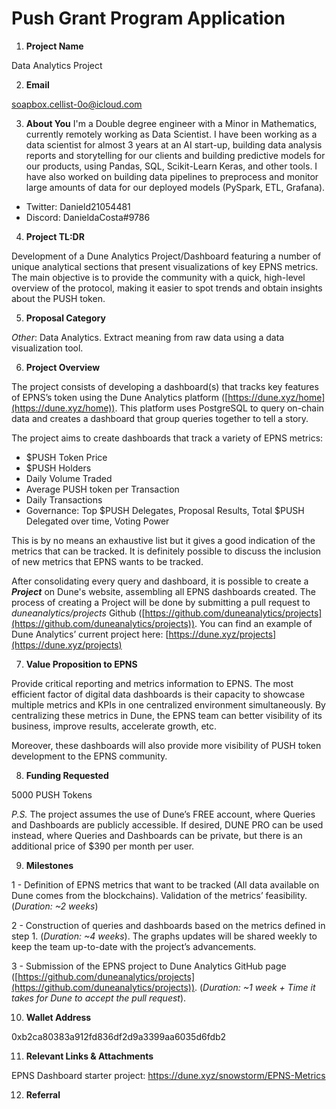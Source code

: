 # Push Grant Program Application

1. **Project Name**

Data Analytics Project

2. **Email**

soapbox.cellist-0o@icloud.com

3. **About You**
I'm a Double degree engineer with a Minor in Mathematics, currently remotely working as Data Scientist. I have been working as a data scientist for almost 3 years at an AI start-up, building data analysis reports and storytelling for our clients and building predictive models for our products, using Pandas, SQL, Scikit-Learn Keras, and other tools. I have also worked on building data pipelines to preprocess and monitor large amounts of data for our deployed models (PySpark, ETL, Grafana).

- Twitter: Danield21054481
- Discord: DanieldaCosta#9786

4. **Project TL:DR**

Development of a Dune Analytics Project/Dashboard featuring a number of unique analytical sections that present visualizations of key EPNS metrics. The main objective is to provide the community with a quick, high-level overview of the protocol, making it easier to spot trends and obtain insights about the PUSH token.

5. **Proposal Category**

*Other*: Data Analytics. Extract meaning from raw data using a data visualization tool.

6. **Project Overview**

The project consists of developing a dashboard(s) that tracks key features of EPNS’s token using the Dune Analytics platform ([https://dune.xyz/home](https://dune.xyz/home)). This platform uses PostgreSQL to query on-chain data and creates a dashboard that group queries together to tell a story.

The project aims to create dashboards that track a variety of EPNS metrics:

- $PUSH Token Price
- $PUSH Holders
- Daily Volume Traded
- Average PUSH token per Transaction
- Daily Transactions
- Governance: Top $PUSH Delegates, Proposal Results, Total $PUSH Delegated over time, Voting Power

This is by no means an exhaustive list but it gives a good indication of the metrics that can be tracked. It is definitely possible to discuss the inclusion of new metrics that EPNS wants to be tracked.

After consolidating every query and dashboard, it is possible to create a ***Project*** on Dune's website, assembling all EPNS dashboards created. The process of creating a Project will be done by submitting a pull request to *duneanalytics/projects* Github ([https://github.com/duneanalytics/projects](https://github.com/duneanalytics/projects)). You can find an example of Dune Analytics’ current project here: [https://dune.xyz/projects](https://dune.xyz/projects)


7. **Value Proposition to EPNS**

Provide critical reporting and metrics information to EPNS. The most efficient factor of digital data dashboards is their capacity to showcase multiple metrics and KPIs in one centralized environment simultaneously.  By centralizing these metrics in Dune, the EPNS team can better visibility of its business, improve results, accelerate growth, etc.

Moreover, these dashboards will also provide more visibility of PUSH token development to the EPNS community.

8. **Funding Requested**

5000 PUSH Tokens

*P.S.* The project assumes the use of Dune’s FREE account, where Queries and Dashboards are publicly accessible. If desired, DUNE PRO can be used instead, where Queries and Dashboards can be private, but there is an additional price of $390 per month per user.


9. **Milestones**

1 - Definition of EPNS metrics that want to be tracked (All data available on Dune comes from the blockchains). Validation of the metrics’ feasibility.  (*Duration: ~2 weeks*)

2 - Construction of queries and dashboards based on the metrics defined in step 1. (*Duration: ~4 weeks*). The graphs updates will be shared weekly to keep the team up-to-date with the project’s advancements.   

3 - Submission of the EPNS project to Dune Analytics GitHub page ([https://github.com/duneanalytics/projects](https://github.com/duneanalytics/projects)). (*Duration: ~1 week + Time it takes for Dune to accept the pull request*).


10. **Wallet Address**

0xb2ca80383a912fd836df2d9a3399aa6035d6fdb2

11. **Relevant Links & Attachments**

EPNS Dashboard starter project: https://dune.xyz/snowstorm/EPNS-Metrics

12. **Referral**
